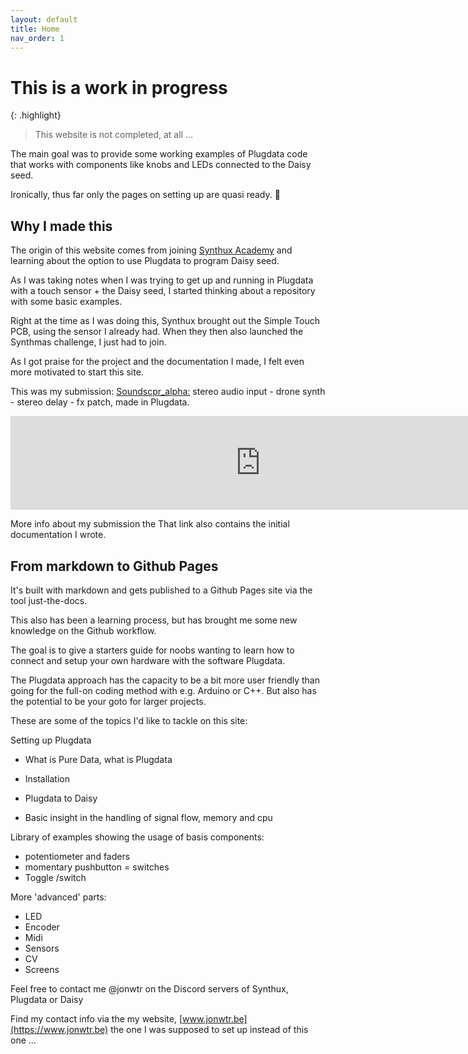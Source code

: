 ```yaml
---
layout: default
title: Home
nav_order: 1
---
```

# This is a work in progress

{: .highlight}
> This website is not completed, at all ...

The main goal was to provide some working examples of Plugdata code that works with components like knobs and LEDs connected to the Daisy seed.

Ironically, thus far only the pages on setting up are quasi ready. 🙈

## Why I made this

The origin of this website comes from joining [Synthux Academy](https://www.synthux.academy/) and learning about the option to use Plugdata to program Daisy seed.

As I was taking notes when I was trying to get up and running in Plugdata with a touch sensor + the Daisy seed, I started thinking about a repository with some basic examples.

Right at the time as I was doing this, Synthux brought out the Simple Touch PCB, using the sensor I already had. When they then also launched the Synthmas challenge, I just had to join.

As I got praise for the project and the documentation I made, I felt even more motivated to start this site.

This was my submission:
[Soundscpr_alpha:](https://jonwtr.notion.site/Plugdata-and-daisy-seed-mpr121-touch-sensor-41be6a24dc0b4dc4bdd2fffbe4763dee) stereo audio input - drone synth - stereo delay - fx patch, made in Plugdata.

<iframe max-width="100%" width="800" height="auto" src="https://www.youtube.com/embed/cOXGNsUJmgU?si=b6_w6sTPkyfVucrS" title="YouTube video player" frameborder="0" allow="accelerometer; autoplay; clipboard-write; encrypted-media; gyroscope; picture-in-picture; web-share" allowfullscreen></iframe>

More info about my submission the  That link also contains the initial documentation I wrote.

## From markdown to Github Pages

It's built with markdown and gets published to a Github Pages site via the tool just-the-docs.

This also has been a learning process, but has brought me some new knowledge on the Github workflow.

The goal is to give a starters guide for noobs wanting to learn how to connect and setup your own hardware with the software Plugdata.

The Plugdata approach has the capacity to be a bit more user friendly than going for the full-on coding method with e.g. Arduino or C++. But also has the potential to be your goto for larger projects.

These are some of the topics I'd like to tackle on this site:

Setting up Plugdata
* What is Pure Data, what is Plugdata
* Installation
* Plugdata to Daisy

* Basic insight in the handling of signal flow, memory and cpu

Library of examples showing the usage of basis components:
* potentiometer and faders
* momentary pushbutton = switches
* Toggle /switch

More 'advanced' parts:
* LED
* Encoder
* Midi
* Sensors
* CV
* Screens

Feel free to contact me @jonwtr on the Discord servers of Synthux, Plugdata or Daisy

Find my contact info via the my website, [www.jonwtr.be](https://www.jonwtr.be) the one I was supposed to set up instead of this one ...

 

